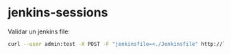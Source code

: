 # jenkins-sessions

Validar un jenkins file:

```bash
curl --user admin:test -X POST -F "jenkinsfile=<./Jenkinsfile" http://localhost:8080/pipeline-model-converter/validate
```
